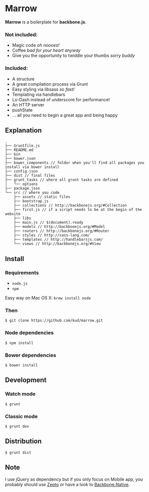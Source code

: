 # Marrow

**Marrow** is a boilerplate for **backbone.js**.

### Not included:

- Magic code *oh noooes!*
- Coffee *bad for your heart anyway*
- Give you the opportunity to twiddle your thumbs *sorry buddy*

### Included:

- A structure
- A great compilation process via Grunt
- Easy styling via libsass *so fast!*
- Templating via handlebars
- Lo-Dash instead of underscore for performance!
- An HTTP server
- pushState
- ... all you need to begin a great app and being happy

## Explanation

```shell
.
├── Gruntfile.js
├── README.md
├── bin
├── bower.json
├── bower_components // folder when you'll find all packages you install via bower install
├── config.json
├── dist // final files
├── grunt_tasks // where all grunt tasks are defined
│   └── options
├── package.json
└── src // where you code
    ├── assets // static files
    ├── bootstrap.js
    ├── collections // http://backbonejs.org/#Collection
    ├── first.js // if a script needs to be at the begin of the website
    ├── libs
    ├── main.js // $(document).ready
    ├── models // http://backbonejs.org/#Model
    ├── routers // http://backbonejs.org/#Router
    ├── styles // http://sass-lang.com/
    ├── templates // http://handlebarsjs.com/
    └── views // http://backbonejs.org/#View
```

## Install

### Requirements

- ```node.js```
- ```npm```

Easy way on Mac OS X: ```brew install node```

### Then

```
$ git clone https://github.com/kud/marrow.git
```

### Node dependencies

```
$ npm install
```

### Bower dependencies

```
$ bower install
```

## Development

### Watch mode

```
$ grunt
```

### Classic mode

```
$ grunt dev
```

## Distribution

```
$ grunt dist
```

## Note

I use jQuery as dependency but if you only focus on Mobile app, you probably should use [Zepto](http://zeptojs.com/) or have a look to [Backbone.Native](https://github.com/inkling/backbone.native).